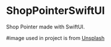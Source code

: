 # ShopPointerSwiftUI
Shop Pointer made with SwiftUI.


#image used in project is from [Unsplash](https://unsplash.com/)


